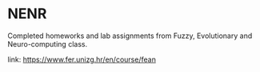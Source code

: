 # NENR

Completed homeworks and lab assignments from Fuzzy, Evolutionary and Neuro-computing class.

link: https://www.fer.unizg.hr/en/course/fean
